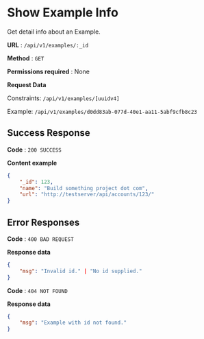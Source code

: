 # Show Example Info

Get detail info about an Example.

**URL** : `/api/v1/examples/:_id`

**Method** : `GET`

**Permissions required** : None

**Request Data**

Constraints: `/api/v1/examples/[uuidv4]`

Example: `/api/v1/examples/d0dd83ab-077d-40e1-aa11-5abf9cfb8c23`

## Success Response

**Code** : `200 SUCCESS`

**Content example**

```json
{
    "_id": 123,
    "name": "Build something project dot com",
    "url": "http://testserver/api/accounts/123/"
}
```

## Error Responses

**Code** : `400 BAD REQUEST`

**Response data**

```json
{
    "msg": "Invalid id." | "No id supplied."
}
```

**Code** : `404 NOT FOUND`

**Response data**

```json
{
    "msg": "Example with id not found."
}
```
